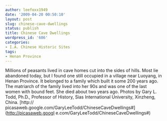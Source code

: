 ```yaml
---
author: leefoxx1949
date: '2009-04-20 00:50:10'
layout: post
slug: chinese-cave-dwellings
status: publish
title: Chinese Cave Dwellings
wordpress_id: '606'
categories:
- I.A. Chinese Historic Sites
tags:
- Henan Province
---
```


Millions of peasants lived in cave homes cut into the sides of hills. Most lie
abandoned today, but I found one still occupied in a village near Luoyang, in
Henan Province. It belonged to a family which built it some 200 years ago. The
matriarch of the family lived into her 90s and was one of the last women with
bound feet. She died about two years ago. Photos by Gary L. Todd, Ph.D.,
Professor of History, Sias International University, Xinzheng, China. [http://
picasaweb.google.com/GaryLeeTodd/ChineseCaveDwellings#](http://picasaweb.googl
e.com/GaryLeeTodd/ChineseCaveDwellings#)

